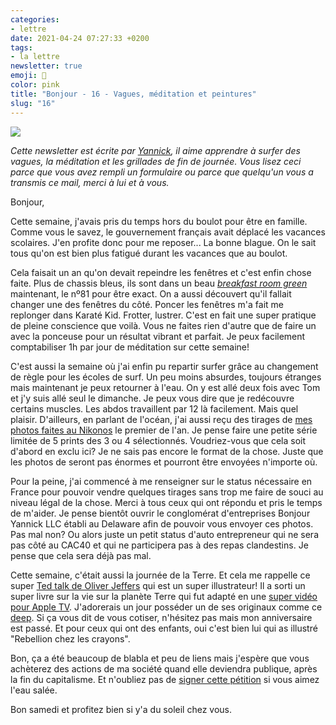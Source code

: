 ```yaml
---
categories:
- lettre
date: 2021-04-24 07:27:33 +0200
tags:
- la lettre
newsletter: true
emoji: 💌
color: pink
title: "Bonjour - 16 - Vagues, méditation et peintures"
slug: "16"
---
```


![](https://buttondown.s3.us-west-2.amazonaws.com/images/404e3c55-d0ad-470c-91f6-c71df7fbaaf5.jpeg)

_Cette newsletter est écrite par [Yannick](https://yannickschutz.com/now), il aime apprendre à surfer des vagues, la méditation et les grillades de fin de journée. Vous lisez ceci parce que vous avez rempli un formulaire ou parce que quelqu'un vous a transmis ce mail, merci à lui et à vous._

Bonjour,

Cette semaine, j'avais pris du temps hors du boulot pour être en famille. Comme vous le savez, le gouvernement français avait déplacé les vacances scolaires. J'en profite donc pour me reposer... La bonne blague. On le sait tous qu'on est bien plus fatigué durant les vacances que au boulot.

Cela faisait un an qu'on devait repeindre les fenêtres et c'est enfin chose faite. Plus de chassis bleus, ils sont dans un beau [_breakfast room green_](https://www.farrow-ball.com/fr/couleurs/breakfast-room-green) maintenant, le nº81 pour être exact. On a aussi découvert qu'il fallait changer une des fenêtres du côté. Poncer les fenêtres m'a fait me replonger dans Karaté Kid. Frotter, lustrer. C'est en fait une super pratique de pleine conscience que voilà. Vous ne faites rien d'autre que de faire un avec la ponceuse pour un résultat vibrant et parfait. Je peux facilement comptabiliser 1h par jour de méditation sur cette semaine!

C'est aussi la semaine où j'ai enfin pu repartir surfer grâce au changement de règle pour les écoles de surf. Un peu moins absurdes, toujours étranges mais maintenant je peux retourner à l'eau. On y est allé deux fois avec Tom et j'y suis allé seul le dimanche. Je peux vous dire que je redécouvre certains muscles. Les abdos travaillent par 12 là facilement. Mais quel plaisir. D'ailleurs, en parlant de l'océan, j'ai aussi reçu des tirages de [mes photos faites au Nikonos](http://yannickschutz.com/nikonos-glaz/) le premier de l'an. Je pense faire une petite série limitée de 5 prints des 3 ou 4 sélectionnés. Voudriez-vous que cela soit d'abord en exclu ici? Je ne sais pas encore le format de la chose. Juste que les photos de seront pas énormes et pourront être envoyées n'importe où.

Pour la peine, j'ai commencé à me renseigner sur le status nécessaire en France pour pouvoir vendre quelques tirages sans trop me faire de souci au niveau légal de la chose. Merci à tous ceux qui ont répondu et pris le temps de m'aider. Je pense bientôt ouvrir le conglomérat d'entreprises Bonjour Yannick LLC établi au Delaware afin de pouvoir vous envoyer ces photos. Pas mal non? Ou alors juste un petit status d'auto entrepreneur qui ne sera pas côté au CAC40 et qui ne participera pas à des repas clandestins. Je pense que cela sera déjà pas mal.

Cette semaine, c'était aussi la journée de la Terre. Et cela me rappelle ce super [Ted talk de Oliver Jeffers](https://www.ted.com/talks/oliver_jeffers_an_ode_to_living_on_earth/transcript) qui est un super illustrateur! Il a sorti un super livre sur la vie sur la planète Terre qui fut adapté en une [super vidéo pour Apple TV](https://www.oliverjeffers.com/here-we-are-film). J'adorerais un jour posséder un de ses originaux comme ce [deep](https://ojstuff.com/collections/ltd-edition-prints/products/deep-limited-edition). Si ça vous dit de vous cotiser, n'hésitez pas mais mon anniversaire est passé. Et pour ceux qui ont des enfants, oui c'est bien lui qui as illustré "Rebellion chez les crayons".

Bon, ça a été beaucoup de blabla et peu de liens mais j'espère que vous achèterez des actions de ma société quand elle deviendra publique, après la fin du capitalisme. Et n'oubliez pas de [signer cette pétition](https://www.weareoneocean.org/petition) si vous aimez l'eau salée.

Bon samedi et profitez bien si y'a du soleil chez vous.
